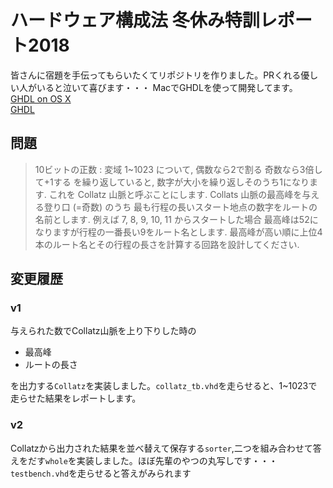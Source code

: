 # ハードウェア構成法 冬休み特訓レポート2018

皆さんに宿題を手伝ってもらいたくてリポジトリを作りました。PRくれる優しい人がいると泣いて喜びます・・・
MacでGHDLを使って開発してます。  
[GHDL on OS X](http://lv4.hateblo.jp/entry/2015/01/26/090928)  
[GHDL](http://ghdl.free.fr/)

## 問題
> 10ビットの正数 : 変域 1~1023 について, 偶数なら2で割る 奇数なら3倍して+1する を繰り返していると, 数字が大小を繰り返しそのうち1になります. これを Collatz 山脈と呼ぶことにします. Collats 山脈の最高峰を与える登り口 (=奇数) のうち 最も行程の長いスタート地点の数字をルートの名前とします. 例えば 7, 8, 9, 10, 11 からスタートした場合 最高峰は52になりますが行程の一番長い9をルート名とします. 最高峰が高い順に上位4本のルート名とその行程の長さを計算する回路を設計してください.

## 変更履歴

### v1
与えられた数でCollatz山脈を上り下りした時の
- 最高峰
- ルートの長さ
  
を出力する`Collatz`を実装しました。`collatz_tb.vhd`を走らせると、1~1023で走らせた結果をレポートします。

### v2
Collatzから出力された結果を並べ替えて保存する`sorter`,二つを組み合わせて答えをだす`whole`を実装しました。ほぼ先輩のやつの丸写しです・・・  
`testbench.vhd`を走らせると答えがみられます
